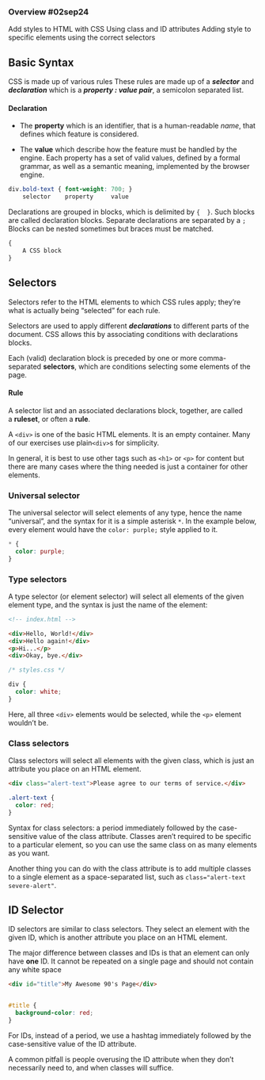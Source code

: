 ### Overview  #02sep24
Add styles to HTML with CSS
Using class and ID attributes
Adding style to specific elements using the correct selectors

## Basic Syntax
CSS is made up of various rules
These rules are made up of a ***selector***
and ***declaration*** which is a ***property : value pair***, a semicolon separated list.

#### Declaration
- The **property** which is an identifier, that is a human-readable _name_, that defines which feature is considered.

- The **value** which describe how the feature must be handled by the engine. Each property has a set of valid values, defined by a formal grammar, as well as a semantic meaning, implemented by the browser engine.

```CSS
div.bold-text { font-weight: 700; }
    selector    property     value
```

Declarations are grouped in blocks, which is delimited by `{  }`. Such blocks are called declaration blocks.
Separate declarations are separated by a `;`
Blocks can be nested sometimes but braces must be matched.

```css
{
	A CSS block
}
```

## Selectors
Selectors refer to the HTML elements to which CSS rules apply; 
they’re what is actually being “selected” for each rule.

Selectors are used to apply different ***declarations*** to different parts of the document. CSS allows this by associating conditions with declarations blocks. 

Each (valid) declaration block is preceded by one or more comma-separated **selectors**, which are conditions selecting some elements of the page. 

#### Rule
A selector list and an associated declarations block, together, are called a **ruleset**, or often a **rule**.




A `<div>` is one of the basic HTML elements. It is an empty container.
Many of our exercises use plain`<div>`s for simplicity.

In general, it is best to use other tags such as `<h1>` or `<p>` for content but there are many cases where the thing needed is just a container for other elements.






### Universal selector
The universal selector will select elements of any type, hence the name “universal”, and the syntax for it is a simple asterisk `*`. 
In the example below, every element would have the `color: purple;` style applied to it.

```css
* {
  color: purple;
}
```

### Type selectors
A type selector (or element selector) will select all elements of the given element type, and the syntax is just the name of the element:

```html
<!-- index.html -->

<div>Hello, World!</div>
<div>Hello again!</div>
<p>Hi...</p>
<div>Okay, bye.</div>
```
```css
/* styles.css */

div {
  color: white;
}
```
Here, all three `<div>` elements would be selected, while the `<p>` element wouldn’t be.

### Class selectors
Class selectors will select all elements with the given class, which is just an attribute you place on an HTML element. 

```html
<div class="alert-text">Please agree to our terms of service.</div>
```
```css
.alert-text {
  color: red;
}
```
Syntax for class selectors: a period immediately followed by the case-sensitive value of the class attribute. Classes aren’t required to be specific to a particular element, so you can use the same class on as many elements as you want.

Another thing you can do with the class attribute is to add multiple classes to a single element as a space-separated list, such as `class="alert-text severe-alert"`.

## ID Selector
ID selectors are similar to class selectors. 
They select an element with the given ID, which is another attribute you place on an HTML element. 

The major difference between classes and IDs is that an element can only have **one** ID. It cannot be repeated on a single page and should not contain any white space

```html
<div id="title">My Awesome 90's Page</div>
```
```css

#title {
  background-color: red;
}
```

For IDs, instead of a period, we use a hashtag immediately followed by the case-sensitive value of the ID attribute. 

A common pitfall is people overusing the ID attribute when they don’t necessarily need to, and when classes will suffice.

